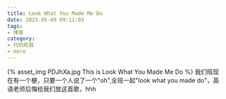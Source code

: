 ```yaml
---
title: Look What You Made Me Do
date: 2023-05-09 09:11:03
tags:
- 博客
category:
- 代码和我
- more
---
```

{% asset_img PDJhXa.jpg This is Look What You Made Me Do %}
我们班现在有一个梗，只要一个人说了一个"oh",全班一起"look what you made do"，英语老师后悔给我们放这首歌，hhh